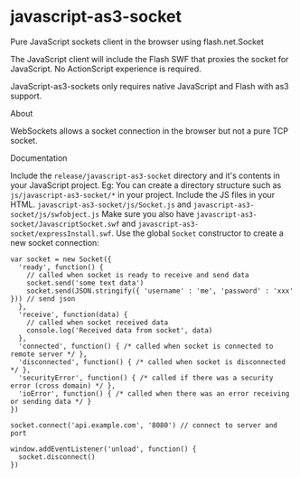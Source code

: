 # javascript-as3-socket

Pure JavaScript sockets client in the browser using flash.net.Socket

The JavaScript client will include the Flash SWF that proxies the socket for JavaScript. No ActionScript experience is required. 

JavaScript-as3-sockets only requires native JavaScript and Flash with as3 support. 

About

WebSockets allows a socket connection in the browser but not a pure TCP socket. 

Documentation

Include the `release/javascript-as3-socket` directory and it's contents in your JavaScript project.
Eg: You can create a directory structure such as `js/javascript-as3-socket/*` in your project. 
Include the JS files in your HTML. `javascript-as3-socket/js/Socket.js` and `javascript-as3-socket/js/swfobject.js` 
Make sure you also have `javascript-as3-socket/JavascriptSocket.swf` and `javascript-as3-socket/expressInstall.swf`. 
Use the global `Socket` constructor to create a new socket connection:

```
var socket = new Socket({
  'ready', function() {
    // called when socket is ready to receive and send data
    socket.send('some text data')
    socket.send(JSON.stringify({ 'username' : 'me', 'password' : 'xxx' })) // send json
  },
  'receive', function(data) {
    // called when socket received data
    console.log('Received data from socket', data)
  },
  'connected', function() { /* called when socket is connected to remote server */ },
  'disconnected', function() { /* called when socket is disconnected */ },
  'securityError', function() { /* called if there was a security error (cross domain) */ },
  'ioError', function() { /* called when there was an error receiving or sending data */ }
})

socket.connect('api.example.com', '8080') // connect to server and port 

window.addEventListener('unload', function() {
  socket.disconnect() 
})
```






